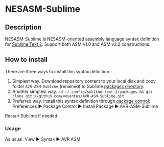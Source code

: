 # NESASM-Sublime

## Description

NESASM-Sublime is NESASM-oriented assembly language syntax definition for [Sublime Text 2](http://www.sublimetext.com/). Support both ASM v1.0 and ASM v2.0 constructions.

## How to install

There are three ways to install this syntax definition.
   
1. Simplest way. Download repository content to your local disk and copy folder `AVR-ASM-Sublime` (renamed) to Sublime [packages directory](http://sublimetext.info/docs/en/basic_concepts.html#the-packages-directory).
2. Another simplest way. `cd ~/.config/sublime-text-2/packages && git clone git://github.com/voventus/AVR-ASM-Sublime.git`
3. Preferred way. Install this syntax definition through [package control](http://wbond.net/sublime_packages/package_control): Preferences &#9658; Package Control &#9658; Install Package &#9658; AVR-ASM-Sublime

Restart Sublime if needed.

### Usage ###
As usual: View &#9658; Syntax &#9658; AVR ASM